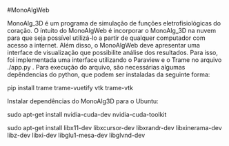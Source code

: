 #MonoAlgWeb

MonoAlg_3D é um programa de simulação de funções eletrofisiológicas do coração. O íntuito do MonoAlgWeb é incorporar o MonoAlg_3D na nuvem para que seja possível utilizá-lo a partir de qualquer computador com acesso a internet. 
Além disso, o MonoAlgWeb deve apresentar uma interface de visualização que possibilite análise dos resultados. Para isso, foi implementada uma interface utilizando o Paraview e o Trame no arquivo ./app.py . Para execução do arquivo, são necessárias algumas depêndencias do python, que podem ser instaladas da seguinte forma:

pip install trame trame-vuetify vtk trame-vtk 

Instalar dependências do MonoAlg3D para o Ubuntu:

sudo apt-get install nvidia-cuda-dev nvidia-cuda-toolkit

sudo apt-get install libx11-dev libxcursor-dev libxrandr-dev libxinerama-dev libz-dev libxi-dev libglu1-mesa-dev libglvnd-dev
